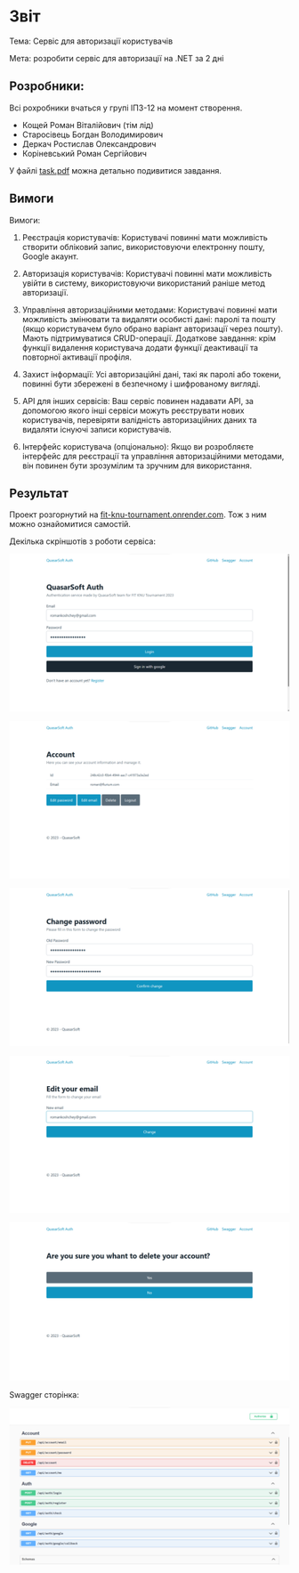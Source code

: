 # Звіт

Тема: Сервіс для авторизації користувачів

Мета: розробити сервіс для авторизації на .NET за 2 дні

## Розробники:

Всі рохробники вчаться у групі ІПЗ-12 на момент створення.

- Кощей Роман Віталійович (тім лід)
- Старосівець Богдан Володимирович
- Деркач Ростислав Олександрович
- Коріневський Роман Сергійович

У файлі [task.pdf](./task.pdf) можна детально подивитися завдання.

## Вимоги

Вимоги:

1. Реєстрація користувачів: Користувачі повинні мати можливість створити обліковий
   запис, використовуючи електронну пошту, Google акаунт.

2. Авторизація користувачів: Користувачі повинні мати можливість увійти в систему,
   використовуючи використаний раніше метод авторизації.

3. Управління авторизаційними методами: Користувачі повинні мати можливість
   змінювати та видаляти особисті дані: паролі та пошту (якщо користувачем було обрано
   варіант авторизації через пошту). Мають підтримуватися CRUD-операції. Додаткове
   завдання: крім функції видалення користувача додати функції деактивації та повторної
   активації профіля.

4. Захист інформації: Усі авторизаційні дані, такі як паролі або токени, повинні бути
   збережені в безпечному і шифрованому вигляді.

5. API для інших сервісів: Ваш сервіс повинен надавати API, за допомогою якого інші
   сервіси можуть реєструвати нових користувачів, перевіряти валідність авторизаційних
   даних та видаляти існуючі записи користувачів.

6. Інтерфейс користувача (опціонально): Якщо ви розробляєте інтерфейс для реєстрації
   та управління авторизаційними методами, він повинен бути зрозумілим та зручним для
   використання.

## Результат

Проект розгорнутий на [fit-knu-tournament.onrender.com](https://fit-knu-tournament.onrender.com/).
Тож з ним можно ознайомитися самостій.

Декілька скріншотів з роботи сервіса:

![assets/main.png](../assets/main.png)

![assets/account.png](../assets/account.png)

![assets/password.png](../assets/password.png)

![assets/email.png](../assets/email.png)

![assets/delete.png](../assets/delete.png)

Swagger сторінка:

![assets/swagger.png](../assets/swagger.png)
